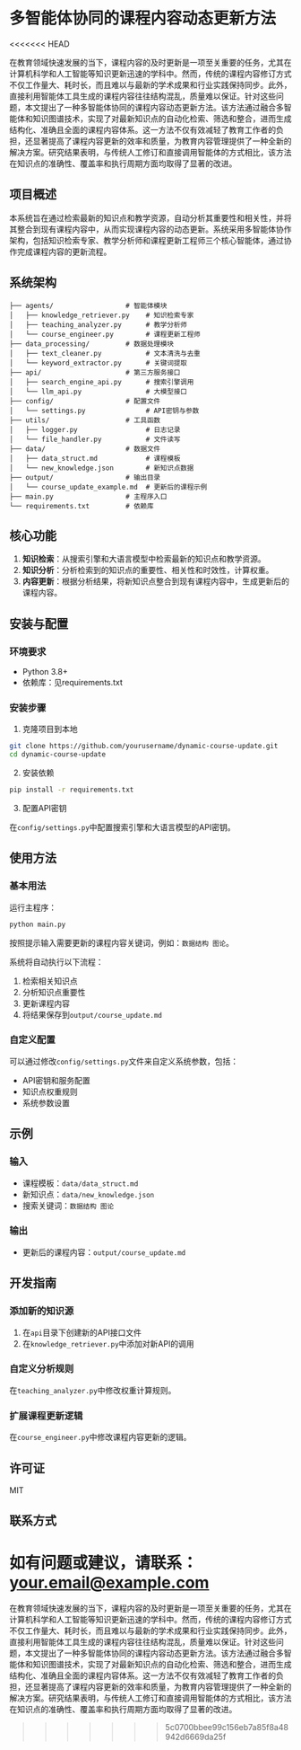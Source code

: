 # 多智能体协同的课程内容动态更新方法
<<<<<<< HEAD

在教育领域快速发展的当下，课程内容的及时更新是一项至关重要的任务，尤其在计算机科学和人工智能等知识更新迅速的学科中。然而，传统的课程内容修订方式不仅工作量大、耗时长，而且难以与最新的学术成果和行业实践保持同步。此外，直接利用智能体工具生成的课程内容往往结构混乱，质量难以保证。针对这些问题，本文提出了一种多智能体协同的课程内容动态更新方法。该方法通过融合多智能体和知识图谱技术，实现了对最新知识点的自动化检索、筛选和整合，进而生成结构化、准确且全面的课程内容体系。这一方法不仅有效减轻了教育工作者的负担，还显著提高了课程内容更新的效率和质量，为教育内容管理提供了一种全新的解决方案。研究结果表明，与传统人工修订和直接调用智能体的方式相比，该方法在知识点的准确性、覆盖率和执行周期方面均取得了显著的改进。

## 项目概述

本系统旨在通过检索最新的知识点和教学资源，自动分析其重要性和相关性，并将其整合到现有课程内容中，从而实现课程内容的动态更新。系统采用多智能体协作架构，包括知识检索专家、教学分析师和课程更新工程师三个核心智能体，通过协作完成课程内容的更新流程。

## 系统架构

```
├── agents/                  # 智能体模块
│   ├── knowledge_retriever.py    # 知识检索专家
│   ├── teaching_analyzer.py      # 教学分析师
│   └── course_engineer.py        # 课程更新工程师
├── data_processing/         # 数据处理模块
│   ├── text_cleaner.py           # 文本清洗与去重
│   └── keyword_extractor.py      # 关键词提取
├── api/                     # 第三方服务接口
│   ├── search_engine_api.py      # 搜索引擎调用
│   └── llm_api.py                # 大模型接口
├── config/                  # 配置文件
│   └── settings.py               # API密钥与参数
├── utils/                   # 工具函数
│   ├── logger.py                 # 日志记录
│   └── file_handler.py           # 文件读写
├── data/                    # 数据文件
│   ├── data_struct.md            # 课程模板
│   └── new_knowledge.json        # 新知识点数据
├── output/                  # 输出目录
│   └── course_update_example.md  # 更新后的课程示例
├── main.py                  # 主程序入口
└── requirements.txt         # 依赖库
```

## 核心功能

1. **知识检索**：从搜索引擎和大语言模型中检索最新的知识点和教学资源。
2. **知识分析**：分析检索到的知识点的重要性、相关性和时效性，计算权重。
3. **内容更新**：根据分析结果，将新知识点整合到现有课程内容中，生成更新后的课程内容。

## 安装与配置

### 环境要求

- Python 3.8+
- 依赖库：见requirements.txt

### 安装步骤

1. 克隆项目到本地

```bash
git clone https://github.com/yourusername/dynamic-course-update.git
cd dynamic-course-update
```

2. 安装依赖

```bash
pip install -r requirements.txt
```

3. 配置API密钥

在`config/settings.py`中配置搜索引擎和大语言模型的API密钥。

## 使用方法

### 基本用法

运行主程序：

```bash
python main.py
```

按照提示输入需要更新的课程内容关键词，例如：`数据结构 图论`。

系统将自动执行以下流程：
1. 检索相关知识点
2. 分析知识点重要性
3. 更新课程内容
4. 将结果保存到`output/course_update.md`

### 自定义配置

可以通过修改`config/settings.py`文件来自定义系统参数，包括：

- API密钥和服务配置
- 知识点权重规则
- 系统参数设置

## 示例

### 输入

- 课程模板：`data/data_struct.md`
- 新知识点：`data/new_knowledge.json`
- 搜索关键词：`数据结构 图论`

### 输出

- 更新后的课程内容：`output/course_update.md`

## 开发指南

### 添加新的知识源

1. 在`api`目录下创建新的API接口文件
2. 在`knowledge_retriever.py`中添加对新API的调用

### 自定义分析规则

在`teaching_analyzer.py`中修改权重计算规则。

### 扩展课程更新逻辑

在`course_engineer.py`中修改课程内容更新的逻辑。

## 许可证

MIT

## 联系方式

如有问题或建议，请联系：your.email@example.com
=======
在教育领域快速发展的当下，课程内容的及时更新是一项至关重要的任务，尤其在计算机科学和人工智能等知识更新迅速的学科中。然而，传统的课程内容修订方式不仅工作量大、耗时长，而且难以与最新的学术成果和行业实践保持同步。此外，直接利用智能体工具生成的课程内容往往结构混乱，质量难以保证。针对这些问题，本文提出了一种多智能体协同的课程内容动态更新方法。该方法通过融合多智能体和知识图谱技术，实现了对最新知识点的自动化检索、筛选和整合，进而生成结构化、准确且全面的课程内容体系。这一方法不仅有效减轻了教育工作者的负担，还显著提高了课程内容更新的效率和质量，为教育内容管理提供了一种全新的解决方案。研究结果表明，与传统人工修订和直接调用智能体的方式相比，该方法在知识点的准确性、覆盖率和执行周期方面均取得了显著的改进。
>>>>>>> 5c0700bbee99c156eb7a85f8a48942d6669da25f
